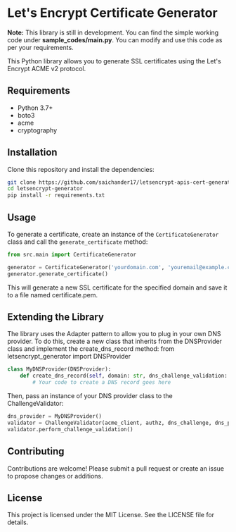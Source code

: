 # Let's Encrypt Certificate Generator

**Note:** This library is still in development. You can find the simple working code under **sample_codes/main.py**. 
You can modify and use this code as per your requirements.

This Python library allows you to generate SSL certificates using the Let's Encrypt ACME v2 protocol.

## Requirements

- Python 3.7+
- boto3
- acme
- cryptography

## Installation

Clone this repository and install the dependencies:

```bash
git clone https://github.com/saichander17/letsencrypt-apis-cert-generation.git
cd letsencrypt-generator
pip install -r requirements.txt
```

## Usage

To generate a certificate, create an instance of the `CertificateGenerator` class and call the `generate_certificate` method:

```python
from src.main import CertificateGenerator

generator = CertificateGenerator('yourdomain.com', 'youremail@example.com')
generator.generate_certificate()
```
This will generate a new SSL certificate for the specified domain and save it to a file named certificate.pem.

## Extending the Library
The library uses the Adapter pattern to allow you to plug in your own DNS provider. To do this, create a new class that inherits from the DNSProvider class and implement the create_dns_record method:
from letsencrypt_generator import DNSProvider

```python
class MyDNSProvider(DNSProvider):
    def create_dns_record(self, domain: str, dns_challenge_validation: str):
        # Your code to create a DNS record goes here
```
Then, pass an instance of your DNS provider class to the ChallengeValidator:
```python
dns_provider = MyDNSProvider()
validator = ChallengeValidator(acme_client, authz, dns_challenge, dns_provider)
validator.perform_challenge_validation()
```

## Contributing
Contributions are welcome! Please submit a pull request or create an issue to propose changes or additions.

## License
This project is licensed under the MIT License. See the LICENSE file for details.

